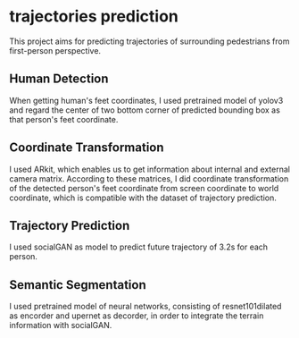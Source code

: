 # trajectories prediction

This project aims for predicting trajectories of surrounding pedestrians from first-person perspective.

## Human Detection
When getting human's feet coordinates, I used pretrained model of yolov3 and regard the center of two bottom corner of predicted bounding box as that person's feet coordinate.

## Coordinate Transformation
I used ARkit, which enables us to get information about internal and external camera matrix. According to these matrices, I did coordinate transformation of the detected person's feet coordinate from screen coordinate to world coordinate, which is compatible with the dataset of trajectory prediction.

## Trajectory Prediction
I used socialGAN as model to predict future trajectory of 3.2s for each person.

## Semantic Segmentation
I used pretrained model of neural networks, consisting of resnet101dilated as encorder and upernet as decorder, in order to integrate the terrain information with socialGAN.